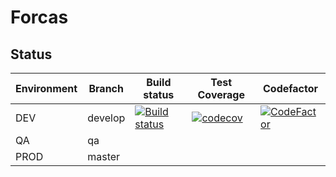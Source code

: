 # Forcas

## Status

| Environment | Branch | Build status | Test Coverage | Codefactor |
|-------------|--------|--------------|---------------|------------|
| DEV | develop | [![Build status](https://ci.appveyor.com/api/projects/status/wl93fglcte04jdfa/branch/develop?svg=true)](https://ci.appveyor.com/project/lholota/mobile-app/branch/develop) | [![codecov](https://codecov.io/gh/lh-forcas/mobile-app/branch/develop/graph/badge.svg)](https://codecov.io/gh/lh-forcas/mobile-app) | [![CodeFactor](https://www.codefactor.io/repository/github/lh-forcas/mobile-app/badge/develop)](https://www.codefactor.io/repository/github/lh-forcas/mobile-app/overview/develop) |
| QA | qa | | | | |
| PROD | master | | | | |
